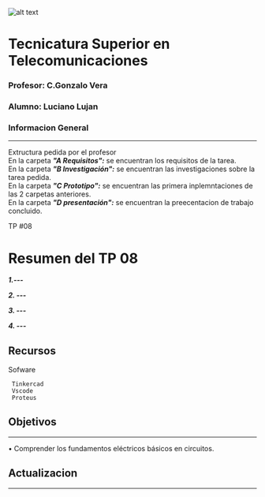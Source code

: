 ![alt text](/Recursos/visuales/caratula.png)
# Tecnicatura Superior en Telecomunicaciones
### Profesor: C.Gonzalo Vera   
### Alumno: Luciano Lujan

### Informacion General
***
Extructura pedida por el profesor  
En la carpeta ***"A Requisitos":*** se encuentran los requisitos de la tarea.   
En la carpeta ***"B Investigación":*** se encuentran las investigaciones sobre la tarea pedida.  
En la carpeta ***"C Prototipo":*** se encuentran las primera inplemntaciones de las 2 carpetas anteriores.   
En la carpeta ***"D presentación":*** se encuentran la preecentacion de trabajo concluido.  

TP #08
 
# Resumen del TP 08
***1.---***  

***2. ---***   

***3. ---*** 

***4. ---***  



## Recursos
Sofware 
```
 Tinkercad
 Vscode
 Proteus
```
## Objetivos
***
• Comprender los fundamentos eléctricos básicos en circuitos.  

## Actualizacion
***
